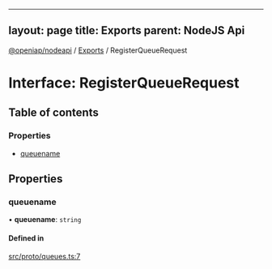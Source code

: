 
---
layout: page
title: Exports
parent: NodeJS Api
---
[@openiap/nodeapi](../README.md) / [Exports](../modules.md) / RegisterQueueRequest

# Interface: RegisterQueueRequest

## Table of contents

### Properties

- [queuename](RegisterQueueRequest.md#queuename)

## Properties

### queuename

• **queuename**: `string`

#### Defined in

[src/proto/queues.ts:7](https://github.com/openiap/nodeapi/blob/a6b5438/src/proto/queues.ts#L7)
